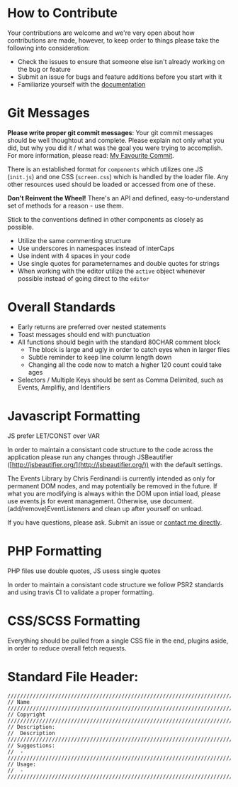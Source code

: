 How to Contribute
================================================================================

Your contributions are welcome and we're very open about how contributions are made, however, to keep order to things please take the following into consideration:

*   Check the issues to ensure that someone else isn't already working on the bug or feature
*   Submit an issue for bugs and feature additions before you start with it
*   Familiarize yourself with the [documentation](https://atheos.io/docs)

Git Messages
================================================================================

**Please write proper git commit messages**: Your git commit messages should be well thoughtout and complete. Please explain not only what you did, but why you did it / what was the goal you were trying to accomplish. For more information, please read: [My Favourite Commit](https://fatbusinessman.com/2019/my-favourite-git-commit).

There is an established format for `components` which utilizes one JS (`init.js`) and one CSS (`screen.css`) which is handled by the loader file. Any other resources used should be loaded or accessed from one of these.

**Don't Reinvent the Wheel!** There's an API and defined, easy-to-understand set of methods for a reason - use them.

Stick to the conventions defined in other components as closely as possible.

* Utilize the same commenting structure
* Use underscores in namespaces instead of interCaps
* Use indent with 4 spaces in your code
* Use single quotes for parameternames and double quotes for strings
* When working with the editor utilize the `active` object whenever possible instead of going direct to the `editor`

Overall Standards
================================================================================

* Early returns are preferred over nested statements
* Toast messages should end with punctuation
* All functions should begin with the standard 80CHAR comment block
  * The block is large and ugly in order to catch eyes when in larger files
  * Subtle reminder to keep line column length down
  * Changing all the code now to match a higher 120 count could take ages
* Selectors / Multiple Keys should be sent as Comma Delimited, such as Events, Amplifiy, and Identifiers


Javascript Formatting
================================================================================
JS prefer LET/CONST over VAR

In order to maintain a consistant code structure to the code across the application please run any changes through JSBeautifier ([http://jsbeautifier.org/](http://jsbeautifier.org/)) with the default settings.

The Events Library by Chris Ferdinandi is currently intended as only for permanent DOM nodes, and may potentially be removed in the future. If what you are modifying is always within the DOM upon intial load, please use events.js for event management. Otherwise, use document.(add/remove)EventListeners and clean up after yourself on unload.

If you have questions, please ask. Submit an issue or [contact me directly](mailto:liam@siira.us).

PHP Formatting
================================================================================
PHP files use double quotes, JS usess single quotes

In order to maintain a consistant code structure we follow PSR2 standards and using travis CI to validate a proper formatting.


CSS/SCSS Formatting
================================================================================

Everything should be pulled from a single CSS file in the end, plugins aside, in order to reduce overall fetch requests.


Standard File Header:
================================================================================
```
//////////////////////////////////////////////////////////////////////////////80
// Name
//////////////////////////////////////////////////////////////////////////////80
// Copyright
//////////////////////////////////////////////////////////////////////////////80
// Description: 
//	Description
//////////////////////////////////////////////////////////////////////////////80
// Suggestions:
//	- 
//////////////////////////////////////////////////////////////////////////////80
// Usage:
//	- 
//////////////////////////////////////////////////////////////////////////////80
```